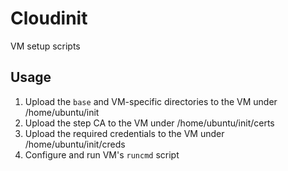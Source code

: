 # Cloudinit

VM setup scripts

## Usage

1. Upload the `base` and VM-specific directories to the VM under /home/ubuntu/init
2. Upload the step CA to the VM under /home/ubuntu/init/certs
3. Upload the required credentials to the VM under /home/ubuntu/init/creds
4. Configure and run VM's `runcmd` script